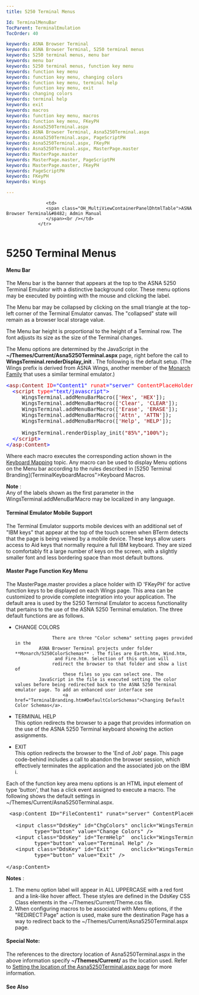 ```yaml
---
title: 5250 Terminal Menus

Id: TerminalMenuBar
TocParent: TerminalEmulation
TocOrder: 40

keywords: ASNA Browser Terminal
keywords: ASNA Browser Terminal, 5250 terminal menus
keywords: 5250 terminal menus, menu bar
keywords: menu bar
keywords: 5250 terminal menus, function key menu
keywords: function key menu
keywords: function key menu, changing colors
keywords: function key menu, terminal help
keywords: function key menu, exit
keywords: changing colors
keywords: terminal help
keywords: exit
keywords: macros
keywords: function key menu, macros
keywords: function key menu, FKeyPH
keywords: Asna5250Terminal.aspx
keywords: ASNA Browser Terminal, Asna5250Terminal.aspx
keywords: Asna5250Terminal.aspx, PageScriptPH
keywords: Asna5250Terminal.aspx, FKeyPH
keywords: Asna5250Terminal.aspx, MasterPage.master
keywords: MasterPage.master
keywords: MasterPage.master, PageScriptPH
keywords: MasterPage.master, FKeyPH
keywords: PageScriptPH
keywords: FKeyPH
keywords: Wings

---
```


<table>
			    <tr>

			       <td>
				   <span class="OH_MultiViewContainerPanelDhtmlTable">ASNA Browser Terminal&#8482; Admin Manual
				   </span><br /></td>
			    </tr>
</table>

# 5250 Terminal Menus

#### Menu Bar
The Menu bar is the banner that appears at the top to the ASNA 5250 Terminal Emulator with a distinctive background color. These menu options may be executed by pointing with the mouse and clicking the label.
<!-- end of introduction -->

The Menu bar may be collapsed by clicking on the small triangle at the top-left corner of the Terminal Emulator canvas. The "collapsed" state will remain as a browser local storage value. 

The Menu bar height is proportional to the height of a Terminal row. The font adjusts its size as the size of the Terminal changes. 

The Menu options are determined by the JavaScript in the **~/Themes/Current/Asna5250Terminal.aspx** page, right before the call to **WingsTerminal.renderDisplay_init** . The following is the default setup. (The Wings prefix is derived from ASNA Wings, another member of the [Monarch Family](emASNAfamily.html) that uses a similar terminal emulator.)
<pre class="prettyprint"><span style="color: blue">&lt;<span style="color: maroon">asp:Content</span> <span style="color: red">ID</span>="Content1" <span style="color: red">runat</span>="server" <span style="color: red">ContentPlaceHolderID</span>="PageScriptPH"&gt;</span>
  <span style="color: blue">&lt;<span style="color: maroon">script</span> <span style="color: red">type</span>="text/javascript"&gt;</span>
     WingsTerminal.addMenuBarMacro([<span style="color: maroon">'Hex'</span>, <span style="color: maroon">&#39;HEX'</span>]);
     WingsTerminal.addMenuBarMacro([<span style="color: maroon">'Clear'</span>, <span style="color: maroon">&#39;CLEAR'</span>]);
     WingsTerminal.addMenuBarMacro([<span style="color: maroon">'Erase'</span>, <span style="color: maroon">'ERASE'</span>]);
     WingsTerminal.addMenuBarMacro([<span style="color: maroon">'Attn'</span>, <span style="color: maroon">'ATTN'</span>]);
     WingsTerminal.addMenuBarMacro([<span style="color: maroon">'Help'</span>, <span style="color: maroon">'HELP'</span>]);

     WingsTerminal.renderDisplay_init(<span style="color: maroon">"85%","100%"</span>);
  <span style="color: blue">&lt;/<span style="color: maroon">script</span>&gt;
&lt;/<span style="color: maroon">asp:Content</span>&gt;</span></pre>

Where each macro executes the corresponding action shown in the [Keyboard Mapping](TerminalKeyboardMapping.html) topic. Any macro can be used to display Menu options on the Menu bar according to the rules described in [5250 Terminal Branding](TerminalKeyboardMacros">Keyboard Macros</a>.

**Note** : <br />Any of the labels shown as the first parameter in the WingsTerminal.addMenuBarMacro may be localized in any language.

#### Terminal Emulator Mobile Support
The Terminal Emulator supports mobile devices with an 
				additional set of "IBM keys" that appear at the top of the touch 
				screen when BTerm detects that the page is being veiwed by 
				a mobile device. These keys allow users access to Aid keys that 
				normally require a full IBM keyboard. They are sized to 
				comfortably fit a 
				large number of keys on the screen, with a slightly 
				smaller font and less bordering space than most default buttons. 

#### Master Page Function Key Menu
The MasterPage.master provides a place holder with ID 'FKeyPH' for active function keys to be displayed on each Wings page. This area can be customized to provide complete integration into your application. The default area is used by the 5250 Terminal Emulator to access functionality that pertains to the use of the ASNA 5250 Terminal emulation. The three default functions are as follows.

- CHANGE COLORS<br />

					There are three "Color schema" setting pages provided in the 
			   ASNA Browser Terminal projects under folder **Monarch/5250ColorSchemas** . The files are Earth.htm, Wind.htm,
                     and Fire.htm. Selection of this option will 
					redirect the browser to that folder and show a list of 
						these files so you can select one. The 
			   JavaScript in the file is executed setting the color values before being redirected back to the ASNA 5250 Terminal emulator page. To add an enhanced user interface see
						<a href="TerminalBranding.htm#DefaultColorSchemas">Changing Default Color Schemas</a>.
- TERMINAL HELP<br />This option redirects the browser to 
					a page that provides information on the use of the ASNA 5250 
					Terminal keyboard showing the action assignments.
- EXIT<br />This option redirects the browser to the 'End 
						of Job' page. This page code-behind includes a call to 
						abandon the browser session, which effectively 
						terminates the application and the associated job on 
						the IBM i.

Each of the function key area menu options is an HTML input element of type 'button', that has a click event assigned to execute a macro. The following shows the default settings in ~/Themes/Current/Asna5250Terminal.aspx.
<pre class="prettyprint"> &#60;asp:Content ID="FileContent1" runat="server" ContentPlaceHolderID="FKeyPH"&#62;

   &#60;input class="DdsKey" id="ChgColors" onclick="WingsTerminal.executeMacro(['Change Colors', 'REDIRECT:../../Monarch/5250ColorSchemas']);" 
         type="button" value="Change Colors" /&#62;
   &#60;input class="DdsKey" id="TermHelp"  onclick="WingsTerminal.executeMacro(['Terminal Help', 'REDIRECT:Asna5250TerminalHelp.htm']);" 
         type="button" value="Terminal Help" /&#62;
   &#60;input class="DdsKey" id="Exit"      onclick="WingsTerminal.executeMacro(['Exit', 'REDIRECT:../../Monarch/!EOj.aspx']);" 
         type="button" value="Exit" /&#62;

&#60;/asp:Content&#62;
</pre>

**Notes** :

1. The menu option label will appear in ALL UPPERCASE with a red font and a link-like hover affect. These styles are defined in the DdsKey CSS Class elements in the 
~/Themes/Current/Theme.css file.
2. When configuring macros to be associated with Menu options, if the 
						"REDIRECT:Page" action is used, make sure the destination Page has a way to redirect back to the ~/Themes/Current/Asna5250Terminal.aspx page.

#### Special Note:
The references to the directory location of Asna5250Terminal.aspx in the above information specify **~/Themes/Current/** as the location used. Refer to <a href="WebConfigAppSettings.htm#terminalfolder">Setting the location of the Asna5250Terminal.aspx page</a> for more information.

#### See Also
<dl>
  <dd><a href="TerminalBranding.html)</dd>
  <dd>[Keyboard Mapping](TerminalKeyboardMapping.html)</dd>
  <dd>[Keyboard Macros](TerminalKeyboardmacros.html)</dd>
</dl>

